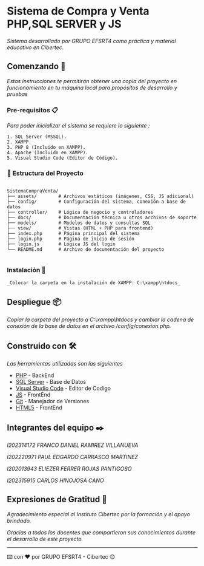 # Sistema de Compra y Venta PHP,SQL SERVER y JS

_Sistema desarrollado por GRUPO EFSRT4 como práctica y material educativo en Cibertec._

## Comenzando 🚀

_Estas instrucciones te permitirán obtener una copia del proyecto en funcionamiento en tu máquina local para propósitos de desarrollo y pruebas_

### Pre-requisitos 📋

_Para poder inicializar el sistema se requiere lo siguiente :_

```
1. SQL Server (MSSQL).
2. XAMPP.
3. PHP 8 (Incluido en XAMPP).
4. Apache (Incluido en XAMPP).
5. Visual Studio Code (Editor de Código).

```

### 📂 Estructura del Proyecto
```

SistemaCompraVenta/
├── assets/        # Archivos estáticos (imágenes, CSS, JS adicional)
├── config/        # Configuración del sistema, conexión a base de datos
├── controller/    # Lógica de negocio y controladores
├── docs/          # Documentación técnica u otros archivos de soporte
├── models/        # Modelos de datos y consultas SQL
├── view/          # Vistas (HTML + PHP para frontend)
├── index.php      # Página principal del sistema
├── login.php      # Página de inicio de sesión
├── login.js       # Lógica JS del login
└── README.md      # Archivo de documentación del proyecto


```

### Instalación 🔧
```
_Colocar la carpeta en la instalación de XAMPP: C:\xampp\htdocs_

```

## Despliegue 📦

_Copiar la carpeta del proyecto a C:\xampp\htdocs y cambiar la cadena de conexión de la base de datos en el archivo /config/conexion.php._

## Construido con 🛠️

_Las herramientas utilizadas son las siguientes_

* [PHP](http://www.php.net/) - BackEnd
* [SQL Server](https://www.microsoft.com/es-es/sql-server/sql-server-downloads) - Base de Datos
* [Visual Studio Code](https://code.visualstudio.com/) - Editor de Codigo
* [JS](https://www.javascript.com/) - FrontEnd
* [Git](https://git-scm.com/) - Manejador de Versiones
* [HTML5](https://html5.org/) - FrontEnd

## Integrantes del equipo ✒️

*I202314172 FRANCO DANIEL RAMIREZ VILLANUEVA*

*I202220971 PAUL EDGARDO CARRASCO MARTINEZ*

*I202013943 ELIEZER FERRER ROJAS PANTIGOSO*

*I202315915 CARLOS HINOJOSA CANO*

## Expresiones de Gratitud 🎁

*Agradecimiento especial al Instituto Cibertec por la formación y el apoyo brindado.*

*Gracias a todos los docentes que compartieron sus conocimientos durante el desarrollo de este proyecto.*

---
⌨️ con ❤️ por GRUPO EFSRT4 - Cibertec 😊
